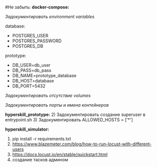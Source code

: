 #Не забыть:
**docker-compose:**

*Задокументировать environment variables* 

database:
- POSTGRES_USER
- POSTGRES_PASSWORD
- POSTGRES_DB

prototype:
- DB_USER=db_user
- DB_PASS=db_pass
- DB_NAME=prototype_database
- DB_HOST=database
- DB_PORT=5432

*Задокументировать отсутствие volumes*

*Задокументировать порты и имена контейнеров*

**hyperskill_prototype:**
2) Задокументировать создание superuser в entrypoint.sh
3) Задокументировать ALLOWED_HOSTS = ['*']


**hyperskill_simulator:**
1) pip install -r requirements.txt
2) https://www.blazemeter.com/blog/how-to-run-locust-with-different-users
3) https://docs.locust.io/en/stable/quickstart.html
4) создание тасков админом